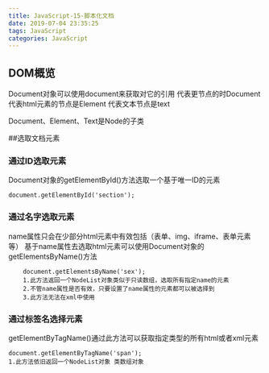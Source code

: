 ```yaml
---
title: JavaScript-15-脚本化文档
date: 2019-07-04 23:35:25
tags: JavaScript
categories: JavaScript
---
```


## DOM概览
Document对象可以使用document来获取对它的引用
代表更节点的时Document
代表html元素的节点是Element
代表文本节点是text

Document、Element、Text是Node的子类

##选取文档元素

### 通过ID选取元素
Document对象的getElementById()方法选取一个基于唯一ID的元素
```
document.getElementById('section');
```
### 通过名字选取元素
name属性只会在少部分html元素中有效包括（表单、img、iframe、表单元素等）
基于name属性去选取html元素可以使用Document对象的getElementsByName()方法

```
    document.getElementsByName('sex');
    1.此方法返回一个NodeList对象类似于只读数组，选取所有指定name的元素
    2.不管name属性是否有效，只要设置了name属性的元素都可以被选择到
    3.此方法无法在xml中使用
```

### 通过标签名选择元素
getElementByTagName()通过此方法可以获取指定类型的所有html或者xml元素
```
document.getElementByTagName('span');
1.此方法依旧返回一个NodeList对象 类数组对象
```
